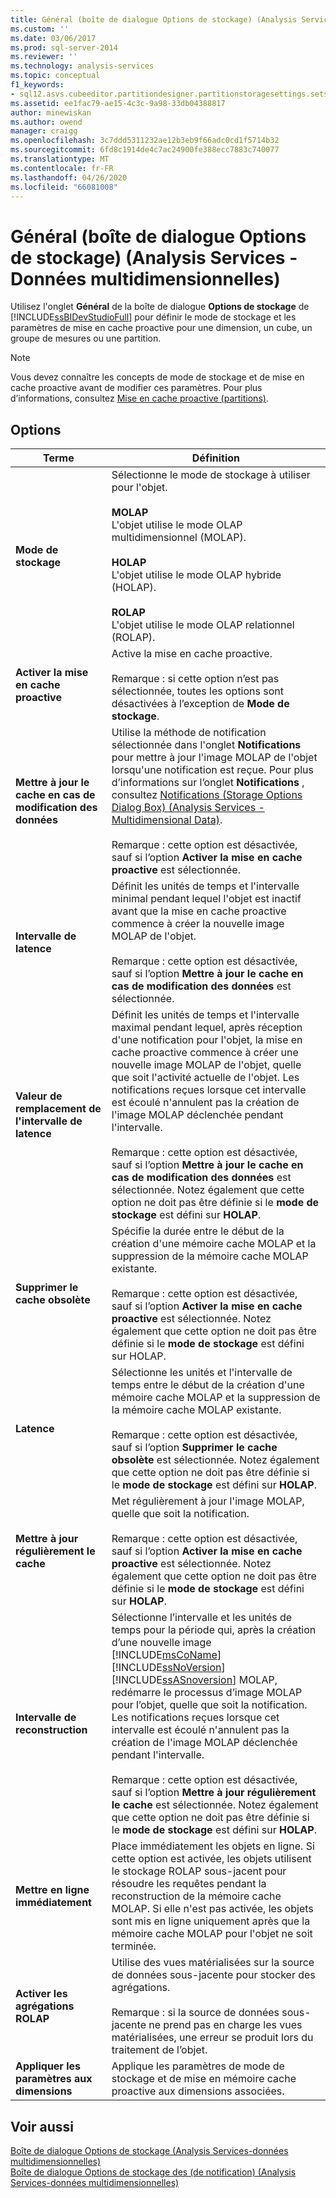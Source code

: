 ```yaml
---
title: Général (boîte de dialogue Options de stockage) (Analysis Services-données multidimensionnelles) | Microsoft Docs
ms.custom: ''
ms.date: 03/06/2017
ms.prod: sql-server-2014
ms.reviewer: ''
ms.technology: analysis-services
ms.topic: conceptual
f1_keywords:
- sql12.asvs.cubeeditor.partitiondesigner.partitionstoragesettings.setstorageoptions.storage.f1
ms.assetid: ee1fac79-ae15-4c3c-9a98-33db04388817
author: minewiskan
ms.author: owend
manager: craigg
ms.openlocfilehash: 3c7ddd5311232ae12b3eb9f66adc0cd1f5714b32
ms.sourcegitcommit: 6fd8c1914de4c7ac24900fe388ecc7883c740077
ms.translationtype: MT
ms.contentlocale: fr-FR
ms.lasthandoff: 04/26/2020
ms.locfileid: "66081008"
---
```

# <a name="general-storage-options-dialog-box-analysis-services---multidimensional-data"></a>Général (boîte de dialogue Options de stockage) (Analysis Services - Données multidimensionnelles)
  Utilisez l'onglet **Général** de la boîte de dialogue **Options de stockage** de [!INCLUDE[ssBIDevStudioFull](../includes/ssbidevstudiofull-md.md)] pour définir le mode de stockage et les paramètres de mise en cache proactive pour une dimension, un cube, un groupe de mesures ou une partition.  
  
> [!NOTE]  
>  Vous devez connaître les concepts de mode de stockage et de mise en cache proactive avant de modifier ces paramètres. Pour plus d’informations, consultez [Mise en cache proactive &#40;partitions&#41;](multidimensional-models-olap-logical-cube-objects/partitions-proactive-caching.md).  
  
## <a name="options"></a>Options  
  
|Terme|Définition|  
|----------|----------------|  
|**Mode de stockage**|Sélectionne le mode de stockage à utiliser pour l'objet.<br /><br /> **MOLAP**<br /> L'objet utilise le mode OLAP multidimensionnel (MOLAP).<br /><br /> **HOLAP**<br /> L'objet utilise le mode OLAP hybride (HOLAP).<br /><br /> **ROLAP**<br /> L'objet utilise le mode OLAP relationnel (ROLAP).|  
|**Activer la mise en cache proactive**|Active la mise en cache proactive.<br /><br /> Remarque : si cette option n’est pas sélectionnée, toutes les options sont désactivées à l’exception de **Mode de stockage**.|  
|**Mettre à jour le cache en cas de modification des données**|Utilise la méthode de notification sélectionnée dans l'onglet **Notifications** pour mettre à jour l'image MOLAP de l'objet lorsqu'une notification est reçue. Pour plus d’informations sur l’onglet **Notifications** , consultez [Notifications &#40;Storage Options Dialog Box&#41; &#40;Analysis Services - Multidimensional Data&#41;](notifications-storage-options-dialog-analysis-services-multidimensional-data.md).<br /><br /> Remarque : cette option est désactivée, sauf si l’option **Activer la mise en cache proactive** est sélectionnée.|  
|**Intervalle de latence**|Définit les unités de temps et l'intervalle minimal pendant lequel l'objet est inactif avant que la mise en cache proactive commence à créer la nouvelle image MOLAP de l'objet.<br /><br /> Remarque : cette option est désactivée, sauf si l’option **Mettre à jour le cache en cas de modification des données** est sélectionnée.|  
|**Valeur de remplacement de l'intervalle de latence**|Définit les unités de temps et l'intervalle maximal pendant lequel, après réception d'une notification pour l'objet, la mise en cache proactive commence à créer une nouvelle image MOLAP de l'objet, quelle que soit l'activité actuelle de l'objet. Les notifications reçues lorsque cet intervalle est écoulé n'annulent pas la création de l'image MOLAP déclenchée pendant l'intervalle.<br /><br /> Remarque : cette option est désactivée, sauf si l’option **Mettre à jour le cache en cas de modification des données** est sélectionnée. Notez également que cette option ne doit pas être définie si le **mode de stockage** est défini sur **HOLAP**.|  
|**Supprimer le cache obsolète**|Spécifie la durée entre le début de la création d'une mémoire cache MOLAP et la suppression de la mémoire cache MOLAP existante.<br /><br /> Remarque : cette option est désactivée, sauf si l’option **Activer la mise en cache proactive** est sélectionnée. Notez également que cette option ne doit pas être définie si le **mode de stockage** est défini sur HOLAP.|  
|**Latence**|Sélectionne les unités et l'intervalle de temps entre le début de la création d'une mémoire cache MOLAP et la suppression de la mémoire cache MOLAP existante.<br /><br /> Remarque : cette option est désactivée, sauf si l’option **Supprimer le cache obsolète** est sélectionnée. Notez également que cette option ne doit pas être définie si le **mode de stockage** est défini sur **HOLAP**.|  
|**Mettre à jour régulièrement le cache**|Met régulièrement à jour l'image MOLAP, quelle que soit la notification.<br /><br /> Remarque : cette option est désactivée, sauf si l’option **Activer la mise en cache proactive** est sélectionnée. Notez également que cette option ne doit pas être définie si le **mode de stockage** est défini sur **HOLAP**.|  
|**Intervalle de reconstruction**|Sélectionne l’intervalle et les unités de temps pour la période qui, après la création d’une nouvelle image [!INCLUDE[msCoName](../includes/msconame-md.md)] [!INCLUDE[ssNoVersion](../includes/ssnoversion-md.md)] [!INCLUDE[ssASnoversion](../includes/ssasnoversion-md.md)] MOLAP, redémarre le processus d’image MOLAP pour l’objet, quelle que soit la notification. Les notifications reçues lorsque cet intervalle est écoulé n'annulent pas la création de l'image MOLAP déclenchée pendant l'intervalle.<br /><br /> Remarque : cette option est désactivée, sauf si l’option **Mettre à jour régulièrement le cache** est sélectionnée. Notez également que cette option ne doit pas être définie si le **mode de stockage** est défini sur **HOLAP**.|  
|**Mettre en ligne immédiatement**|Place immédiatement les objets en ligne. Si cette option est activée, les objets utilisent le stockage ROLAP sous-jacent pour résoudre les requêtes pendant la reconstruction de la mémoire cache MOLAP. Si elle n'est pas activée, les objets sont mis en ligne uniquement après que la mémoire cache MOLAP pour l'objet ne soit terminée.|  
|**Activer les agrégations ROLAP**|Utilise des vues matérialisées sur la source de données sous-jacente pour stocker des agrégations.<br /><br /> Remarque : si la source de données sous-jacente ne prend pas en charge les vues matérialisées, une erreur se produit lors du traitement de l’objet.|  
|**Appliquer les paramètres aux dimensions**|Applique les paramètres de mode de stockage et de mise en mémoire cache proactive aux dimensions associées.|  
  
## <a name="see-also"></a>Voir aussi  
 [Boîte de dialogue Options de stockage &#40;Analysis Services-données multidimensionnelles&#41;](storage-options-dialog-box-analysis-services-multidimensional-data.md)   
 [Boîte de dialogue Options de stockage des &#40;de notification&#41; &#40;Analysis Services-données multidimensionnelles&#41;](notifications-storage-options-dialog-analysis-services-multidimensional-data.md)  
  
  
